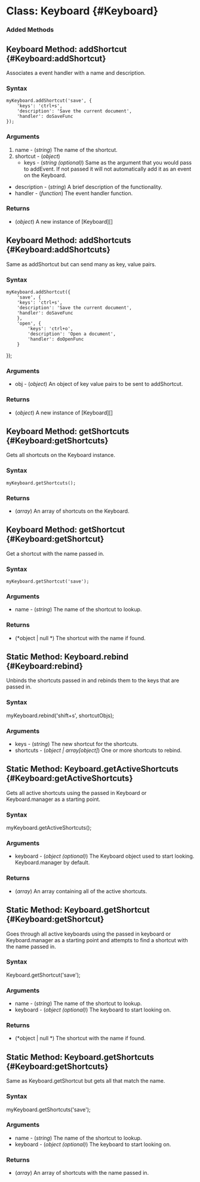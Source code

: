 Class: Keyboard {#Keyboard}
=============================
 

### Added Methods

Keyboard Method: addShortcut {#Keyboard:addShortcut}
----------------------------------------

Associates a event handler with a name and description. 

### Syntax

	myKeyboard.addShortcut('save', {
		'keys': 'ctrl+s',
		'description': 'Save the current document',
		'handler': doSaveFunc
	});

### Arguments

1. name - (*string*) The name of the shortcut.
2. shortcut - (*object*)
	- keys - (*string (optional)*) Same as the argument that you would pass to addEvent. If not passed it will not automatically add it as an event on the Keyboard.
  - description - (*string*) A brief description of the functionality.
  - handler - (*function*) The event handler function.

### Returns

* (*object*) A new instance of [Keyboard][]


Keyboard Method: addShortcuts {#Keyboard:addShortcuts}
----------------------------------------

Same as addShortcut but can send many as key, value pairs.

### Syntax

	myKeyboard.addShortcut({
		'save', {
    	'keys': 'ctrl+s',
    	'description': 'Save the current document',
    	'handler': doSaveFunc
		},
		'open', {
			'keys': 'ctrl+o',
			'description': 'Open a document',
			'handler': doOpenFunc
		}
  });

### Arguments

* obj - (*object*) An object of key value pairs to be sent to addShortcut.

### Returns

* (*object*) A new instance of [Keyboard][]


Keyboard Method: getShortcuts {#Keyboard:getShortcuts}
----------------------------------------

Gets all shortcuts on the Keyboard instance.

### Syntax

	myKeyboard.getShortcuts();

### Returns

* (*array*) An array of shortcuts on the Keyboard.


Keyboard Method: getShortcut {#Keyboard:getShortcut}
----------------------------------------

Get a shortcut with the name passed in.

### Syntax

	myKeyboard.getShortcut('save');

### Arguments

* name - (*string*) The name of the shortcut to lookup.

### Returns

* (*object | null *) The shortcut with the name if found.


Static Method: Keyboard.rebind {#Keyboard:rebind}
------------------------------------

Unbinds the shortcuts passed in and rebinds them to the keys that are passed in.

### Syntax

  myKeyboard.rebind('shift+s', shortcutObjs);

### Arguments

* keys - (*string*) The new shortcut for the shortcuts.
* shortcuts - (*object | array[object]*) One or more shortcuts to rebind.


Static Method: Keyboard.getActiveShortcuts {#Keyboard:getActiveShortcuts}
------------------------------------

Gets all active shortcuts using the passed in Keyboard or Keyboard.manager as a starting point.

### Syntax

  myKeyboard.getActiveShortcuts();

### Arguments

* keyboard - (*object (optional)*) The Keyboard object used to start looking. Keyboard.manager by default.

### Returns

* (*array*) An array containing all of the active shortcuts.


Static Method: Keyboard.getShortcut {#Keyboard:getShortcut}
------------------------------------

Goes through all active keyboards using the passed in keyboard or Keyboard.manager as a starting point and attempts to find a shortcut with the name passed in.

### Syntax

  Keyboard.getShortcut('save');

### Arguments

* name - (*string*) The name of the shortcut to lookup.
* keyboard - (*object (optional)*) The keyboard to start looking on.

### Returns

* (*object | null *) The shortcut with the name if found.


Static Method: Keyboard.getShortcuts {#Keyboard:getShortcuts}
------------------------------------

Same as Keyboard.getShortcut but gets all that match the name.

### Syntax

  myKeyboard.getShortcuts('save');

### Arguments

* name - (*string*) The name of the shortcut to lookup.
* keyboard - (*object (optional)*) The keyboard to start looking on.

### Returns

* (*array*) An array of shortcuts with the name passed in.


